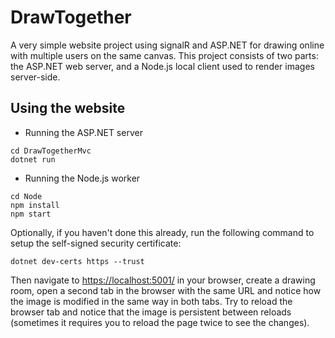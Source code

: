 # DrawTogether
A very simple website project using signalR and ASP.NET for drawing online with multiple users on the same canvas.
This project consists of two parts: the ASP.NET web server, and a Node.js local client used to render images server-side.
## Using the website
* Running the ASP.NET server
```
cd DrawTogetherMvc
dotnet run
```
* Running the Node.js worker
```
cd Node
npm install
npm start
```
Optionally, if you haven't done this already, run the following command to setup the self-signed security certificate:
```
dotnet dev-certs https --trust
```
Then navigate to [https://localhost:5001/](https://localhost:5001/) in your browser, create a drawing room, open a second tab in the browser with the same URL and notice how the image is modified in the same way in both tabs. Try to reload the browser tab and notice that the image is persistent between reloads (sometimes it requires you to reload the page twice to see the changes).
